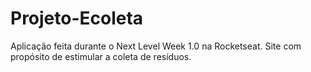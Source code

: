 # Projeto-Ecoleta
Aplicação feita durante o Next Level Week 1.0 na Rocketseat. Site com propósito de estimular a coleta de resíduos. 
